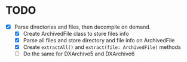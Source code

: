 # TODO

- [x] Parse directories and files, then decompile on demand.
  - [x] Create ArchivedFile class to store files info
  - [x] Parse all files and store directory and file info on ArchivedFile
  - [x] Create `extractAll()` and `extract(file: ArchivedFile)` methods
  - [ ] Do the same for DXArchive5 and DXArchive6
